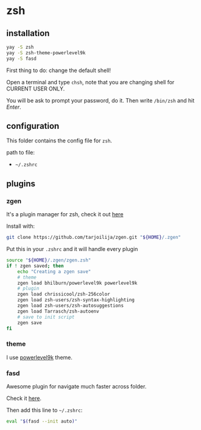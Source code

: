 # zsh

## installation

```bash
yay -S zsh
yay -S zsh-theme-powerlevel9k
yay -S fasd
```

First thing to do: change the default shell!

Open a terminal and type `chsh`, note that you are changing shell for CURRENT
USER ONLY.

You will be ask to prompt your password, do it. Then write `/bin/zsh` and hit
_Enter_.

## configuration

This folder contains the config file for `zsh`.

path to file:
- `~/.zshrc`

## plugins

### zgen

It's a plugin manager for zsh, check it out
[here](https://github.com/tarjoilija/zgen)

Install with:
```bash
git clone https://github.com/tarjoilija/zgen.git "${HOME}/.zgen"
```
Put this in your `.zshrc` and it will handle every plugin
```bash
source "${HOME}/.zgen/zgen.zsh"
if ! zgen saved; then
    echo "Creating a zgen save"
    # theme
    zgen load bhilburn/powerlevel9k powerlevel9k
    # plugin
    zgen load chrissicool/zsh-256color
    zgen load zsh-users/zsh-syntax-highlighting
    zgen load zsh-users/zsh-autosuggestions
    zgen load Tarrasch/zsh-autoenv
    # save to init script
    zgen save
fi
```

### theme

I use [powerlevel9k](https://github.com/bhilburn/powerlevel9k) theme.

### fasd

Awesome plugin for navigate much faster across folder.

Check it [here](https://github.com/clvv/fasd).

Then add this line to `~/.zshrc`:
```bash
eval "$(fasd --init auto)"
```
